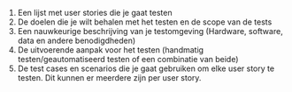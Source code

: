 1. Een lijst met user stories die je gaat testen
2. De doelen die je wilt behalen met het testen en de scope van de tests
3. Een nauwkeurige beschrijving van je testomgeving (Hardware, software, data en andere benodigdheden)
4. De uitvoerende aanpak voor het testen (handmatig testen/geautomatiseerd testen of een combinatie van beide)
5. De test cases en scenarios die je gaat gebruiken om elke user story te testen. Dit kunnen er meerdere zijn per user story.
